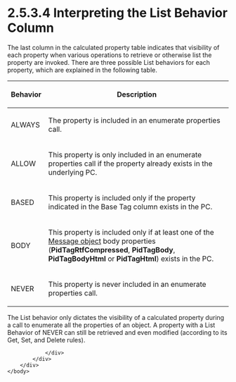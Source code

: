 <html dir="LTR" xmlns:mshelp="http://msdn.microsoft.com/mshelp" xmlns:ddue="http://ddue.schemas.microsoft.com/authoring/2003/5" xmlns:xlink="http://www.w3.org/1999/xlink" xmlns:tool="http://www.microsoft.com/tooltip">
    <head>
        <meta http-equiv="Content-Type" content="text/html; CHARSET=utf-8"></meta>
        <meta name="save" content="history"></meta>
        <title>2.5.3.4 Interpreting the List Behavior Column</title>
        <xml>
            <mshelp:toctitle title="2.5.3.4 Interpreting the List Behavior Column"></mshelp:toctitle>
            <mshelp:rltitle title="[MS-PST]: Interpreting the List Behavior Column"></mshelp:rltitle>
            <mshelp:keyword index="A" term="4337a2cc-714c-4fda-ac21-2e2f99e89e6d"></mshelp:keyword>
            <mshelp:attr name="DCSext.ContentType" value="open specification"></mshelp:attr>
            <mshelp:attr name="AssetID" value="4337a2cc-714c-4fda-ac21-2e2f99e89e6d"></mshelp:attr>
            <mshelp:attr name="TopicType" value="kbRef"></mshelp:attr>
            <mshelp:attr name="DCSext.Title" value="[MS-PST]: Interpreting the List Behavior Column" />
        </xml>
    </head>
    <body>
        <div id="header">
            <h1 class="heading">2.5.3.4 Interpreting the List Behavior Column</h1>
        </div>
        <div id="mainSection">
            <div id="mainBody">
                <div id="allHistory" class="saveHistory"></div>
                <div id="sectionSection0" class="section" name="collapseableSection">
                    

<p>The last column in the calculated property table indicates
that visibility of each property when various operations to retrieve or otherwise
list the property are invoked. There are three possible List behaviors for each
property, which are explained in the following table.</p>

<table>
 <thead>
  <tr>
   <th>
   <p>Behavior</p>
   </th>
   <th>
   <p>Description</p>
   </th>
  </tr>
 </thead>
 <tr>
  <td>
  <p>ALWAYS</p>
  </td>
  <td>
  <p>The property is included in an enumerate properties
  call.</p>
  </td>
 </tr>
 <tr>
  <td>
  <p>ALLOW</p>
  </td>
  <td>
  <p>This property is only included in an enumerate
  properties call if the property already exists in the underlying PC.</p>
  </td>
 </tr>
 <tr>
  <td>
  <p>BASED</p>
  </td>
  <td>
  <p>This property is included only if the property
  indicated in the Base Tag column exists in the PC.</p>
  </td>
 </tr>
 <tr>
  <td>
  <p>BODY</p>
  </td>
  <td>
  <p>This property is included only if at least one of the <a href="08220cc9-69b1-4072-a2e7-2a0ff201d505.htm#gt_b6c15d0c-d992-421d-ba96-99d3b63894cf">Message object</a> body
  properties (<b>PidTagRtfCompressed</b>, <b>PidTagBody</b>, <b>PidTagBodyHtml</b>
  or <b>PidTagHtml</b>) exists in the PC.</p>
  </td>
 </tr>
 <tr>
  <td>
  <p>NEVER</p>
  </td>
  <td>
  <p>This property is never included in an enumerate properties
  call.</p>
  </td>
 </tr>
</table>

<p>The List behavior only dictates the visibility of a
calculated property during a call to enumerate all the properties of an object.
A property with a List Behavior of NEVER can still be retrieved and even
modified (according to its Get, Set, and Delete rules).</p>


                </div>
            </div>
        </div>
    </body>
</html>